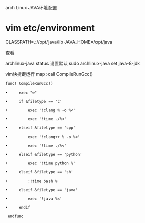 arch Linux JAVA环境配置

# vim etc/environment

CLASSPATH=.://opt/java/lib
JAVA_HOME=/opt/java


查看

archlinux-java status
设置默认
sudo archlinux-java set java-8-jdk

vim快捷键运行
map<F6> :call CompileRunGcc()<CR>

```
func! CompileRunGcc()

•     exec "w"

•     if &filetype == 'c'

•         exec '!clang % -o %<'

•         exec '!time ./%<'

•     elseif &filetype == 'cpp'

•         exec '!clang++ % -o %<'

•         exec '!time ./%<'

•     elseif &filetype == 'python'

•         exec '!time python %'

•     elseif &filetype == 'sh'

•         :!time bash %

•     elseif &filetype == 'java'

•         exec '!java %<'

•     endif

 endfunc 
```